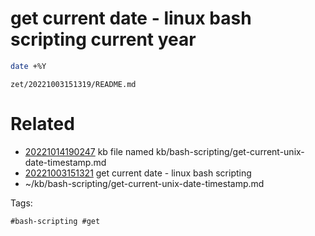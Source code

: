 # get current date - linux bash scripting current year
```bash
date +%Y
```

` zet/20221003151319/README.md `

# Related

- [20221014190247](/zet/20221014190247/README.md) kb file named kb/bash-scripting/get-current-unix-date-timestamp.md
- [20221003151321](/zet/20221003151321/README.md) get current date - linux bash scripting
- ~/kb/bash-scripting/get-current-unix-date-timestamp.md

Tags:

    #bash-scripting #get 

